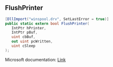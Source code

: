 ## FlushPrinter

```csharp
[DllImport("winspool.drv", SetLastError = true)]
public static extern bool FlushPrinter(
   IntPtr hPrinter,
   IntPtr pBuf,
   uint cbBuf,
   out uint pcWritten,
   uint cSleep
);
```

Microsoft documentation: [Link](https://learn.microsoft.com/en-us/windows/win32/printdocs/flushprinter)
